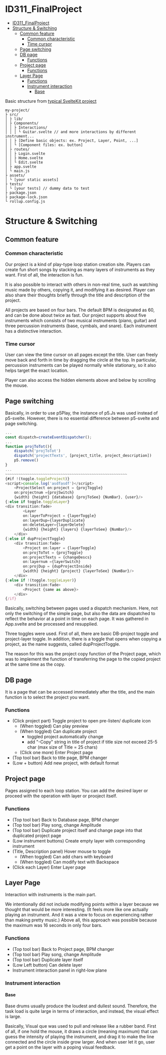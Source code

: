 # ID311_FinalProject
- [ID311\_FinalProject](#id311_finalproject)
- [Structure \& Switching](#structure--switching)
  - [Common feature](#common-feature)
    - [Common characteristic](#common-characteristic)
    - [Time cursor](#time-cursor)
  - [Page switching](#page-switching)
  - [DB page](#db-page)
    - [Functions](#functions)
  - [Project page](#project-page)
    - [Functions](#functions-1)
  - [Layer Page](#layer-page)
    - [Functions](#functions-2)
    - [Instrument interaction](#instrument-interaction)
      - [Base](#base)




Basic structure from [typical SvelteKit project](https://kit.svelte.dev/docs/project-structure)
```
my-project/
├ src/
│ ├ lib/
│ ├ Components/
│ │ ├ Interactions/
│ │ │ └ Guitar.svelte // and more interactions by different instrument...
│ │ ├ [Define basic objects: ex. Project, Layer, Point, ...]
│ │ └ [Component files: ex. button]
│ ├ routes/
│ │ ├ Login.svelte
│ │ ├ Home.svelte
│ │ └ Edit.svelte
│ ├ app.svelte
│ └ main.js
├ assets/
│ └ [your static assets]
├ tests/
│ └ [your tests] // dummy data to test
├ package.json
├ package-lock.json
└ rollup.config.js
```
# Structure & Switching

## Common feature



### Common characteristic

Our project is a kind of play-type loop station creation site. Players can create fun short songs by stacking as many layers of instruments as they want. First of all, the interaction is fun.

It is also possible to interact with others in non-real time, such as watching music made by others, copying it, and modifying it as desired. Player can also share their thoughts briefly through the title and description of the project.

All projects are based on four bars. The default BPM is designated as 60, and can be done about twice as fast. Our project supports about five instruments which consists of two musical instruments (piano, guitar) and three percussion instruments (base, cymbals, and snare). Each instrument has a distinctive interaction.

### Time cursor

User can view the time cursor on all pages except the title. User can freely move back and forth in time by dragging the circle at the top. In particular, percussion instruments can be played normally while stationary, so it also helps target the exact location.

Player can also access the hidden elements above and below by scrolling the mouse.

## Page switching

Basically, in order to use p5Play, the instance of p5.Js was used instead of p5-svelte. However, there is no essential difference between p5-svelte and page switching.

```Javascript
...
const dispatch=createEventDispatcher();
...
function projToTot(){
    dispatch('projToTot')
    dispatch('projectTexts', [project_title, project_description])
    p5.remove()
}
...
~~~~~~~~~~~~~~~~~~~~~~~~~~~~~~~~~~~~~~~~~~~~~~~~~~~~~~~
{#if !(toggle.toggleProject)}
<script>console.log('asdfasdf')</script>    
    <ProjectSelect on:project = {projToggle}
    on:projectnum ={projSwitch}
    {width} {height} {database} {projToSee} {NumBar}, {user}/>
{:else if toggle.toggleLayer}
<div transition:fade>
        <Layer 
        on:layerToProject = {layerToggle}
        on:layerDup={layerDuplicate} 
        on:deleteLayer={layerDelete}
        {width} {height} {layers} {layerToSee} {NumBar}/>
    </div>
{:else if dupProjectToggle}
    <div transition:fade>
        <Project on:layer = {layerToggle}
        on:projToTot = {projToggle}
        on:projectTexts = {changeDescs}
        on:layernum ={layerSwitch}
        on:projDup = {dupProjectInside}
        {width} {height} {project} {layerToSee} {NumBar}/>
    </div>
{:else if !(toggle.toggleLayer)}
    <div transition:fade>
        <Project {same as above}>
    </div>
{/if}

```

Basically, switching between pages used a dispatch mechanism. Here, not only the switching of the simple page, but also the data are dispatched to reflect the behavior at a point in time on each page. It was gathered in App.svelte and be processed and resupplied.

Three toggles were used. First of all, there are basic DB-project toggle and project-layer toggle. In addition, there is a toggle that opens when copying a project, as the name suggests, called dupProjectToggle.

The reason for this was the project copy function of the Project page, which was to implement the function of transferring the page to the copied project at the same time as the copy.


## DB page

It is a page that can be accessed immediately after the title, and the main function is to select the project you want.

### Functions
- (Click project part) Toggle project to open pre-listen/ duplicate icon
  - (When toggled) Can play preview
  - (When toggled) Can duplicate project
    - toggled project automatically change
    - add "-Copy" string in title of project if title size not exceed 25-5 char (max size of Title = 25 chars)
  - (Click one more) Enter Project page
- (Top tool bar) Back to title page, BPM changer
- (Low + button) Add new project, with default format

## Project page

Pages assigned to each loop station. You can add the desired layer or proceed with the operation with layer or prooject itself.

### Functions
- (Top tool bar) Back to Database page, BPM changer
- (Top tool bar) Play song, change Amplitude
- (Top tool bar) Duplicate project itself and change page into that duplicated project page
- (Low instrument buttons) Create empty layer with corresponding instrument
- (Title, Description panel) Hover mouse to toggle
  - (When toggled) Can add chars with keyboard
  - (When toggled) Can modify text with Backspace
- (Click each Layer) Enter Layer page



## Layer Page

Interaction with instruments is the main part. 

We intentionally did not include modifying points within a layer because we thought that would be more interesting. (It feels more like one actually playing an instrument. And it was a view to focus on experiencing rather than making pretty music.)
Above all, this approach was possible because the maximum was 16 seconds in only four bars.

### Functions
- (Top tool bar) Back to Project page, BPM changer
- (Top tool bar) Play song, change Amplitude
- (Top tool bar) Duplicate layer itself
- (Low Left button) Can delete layer
- Instrument interaction panel in right-low plane 


### Instrument interaction
#### Base
Base drums usually produce the loudest and dullest sound. Therefore, the task load is quite large in terms of interaction, and instead, the visual effect is large.

Basically, Visual que was used to pull and release like a rubber band. First of all, if one hold the mouse, it draws a circle (meaning maximum) that can guess the intensity of playing the instrument, and drag it to make the line connected and the circle inside grow larger. And when user let it go, user get a point on the layer with a poping visual feedback.

